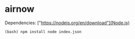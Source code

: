 # airnow

Dependencies: ["https://nodejs.org/en/download"](Node.js)

``(bash)
npm install
node index.json
``
